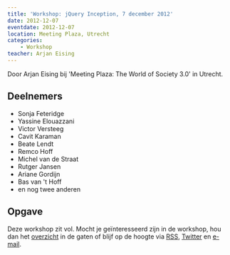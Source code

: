```yaml
---
title: 'Workshop: jQuery Inception, 7 december 2012'
date: 2012-12-07
eventdate: 2012-12-07
location: Meeting Plaza, Utrecht
categories:
    - Workshop
teacher: Arjan Eising
---
```


Door Arjan Eising bij 'Meeting Plaza: The World of Society 3.0' in Utrecht.

## Deelnemers

-   Sonja Feteridge
-   Yassine Elouazzani
-   Victor Versteeg
-   Cavit Karaman
-   Beate Lendt
-   Remco Hoff
-   Michel van de Straat
-   Rutger Jansen
-   Ariane Gordijn
-   Bas van 't Hoff
-   en nog twee anderen

## Opgave

Deze workshop zit vol. Mocht je geïnteresseerd zijn in de workshop, hou dan het [overzicht](/nl/activiteiten) in de gaten of blijf op de hoogte via [RSS](http://feeds.feedburner.com/FronteersCursussen), [Twitter](https://twitter.com/fronteers) en [e-mail](/workshops#per-mail).
